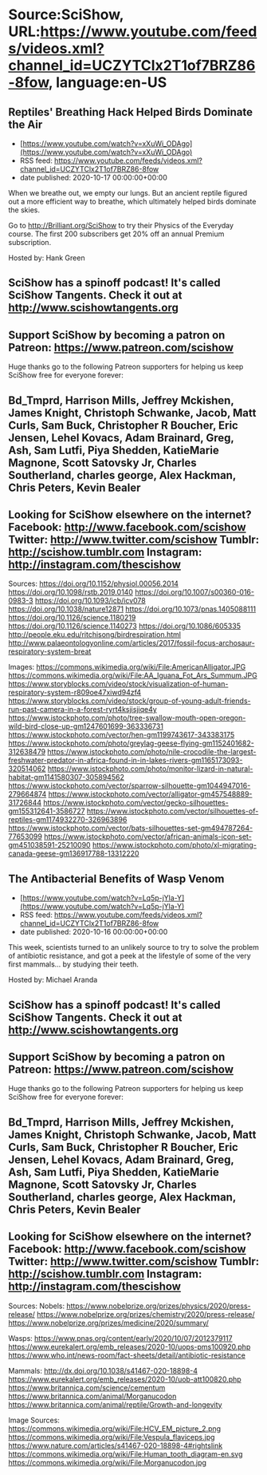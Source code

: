 # Source:SciShow, URL:https://www.youtube.com/feeds/videos.xml?channel_id=UCZYTClx2T1of7BRZ86-8fow, language:en-US

## Reptiles' Breathing Hack Helped Birds Dominate the Air
 - [https://www.youtube.com/watch?v=xXuWi_ODAgo](https://www.youtube.com/watch?v=xXuWi_ODAgo)
 - RSS feed: https://www.youtube.com/feeds/videos.xml?channel_id=UCZYTClx2T1of7BRZ86-8fow
 - date published: 2020-10-17 00:00:00+00:00

When we breathe out, we empty our lungs. But an ancient reptile figured out a more efficient way to breathe, which ultimately helped birds dominate the skies.

Go to http://Brilliant.org/SciShow to try their Physics of the Everyday course. The first 200 subscribers get 20% off an annual Premium subscription.

Hosted by: Hank Green

SciShow has a spinoff podcast! It's called SciShow Tangents. Check it out at http://www.scishowtangents.org
----------
Support SciShow by becoming a patron on Patreon: https://www.patreon.com/scishow
----------
Huge thanks go to the following Patreon supporters for helping us keep SciShow free for everyone forever:

Bd_Tmprd, Harrison Mills, Jeffrey Mckishen, James Knight, Christoph Schwanke, Jacob, Matt Curls, Sam Buck, Christopher R Boucher, Eric Jensen, Lehel Kovacs, Adam Brainard, Greg, Ash, Sam Lutfi, Piya Shedden, KatieMarie Magnone, Scott Satovsky Jr, Charles Southerland, charles george, Alex Hackman, Chris Peters, Kevin Bealer
----------
Looking for SciShow elsewhere on the internet?
Facebook: http://www.facebook.com/scishow
Twitter: http://www.twitter.com/scishow
Tumblr: http://scishow.tumblr.com
Instagram: http://instagram.com/thescishow
----------
Sources:
https://doi.org/10.1152/physiol.00056.2014
https://doi.org/10.1098/rstb.2019.0140
https://doi.org/10.1007/s00360-016-0983-3
https://doi.org/10.1093/icb/icv078
https://doi.org/10.1038/nature12871
https://doi.org/10.1073/pnas.1405088111 
https://doi.org/10.1126/science.1180219
https://doi.org/10.1126/science.1140273
https://doi.org/10.1086/605335
http://people.eku.edu/ritchisong/birdrespiration.html
http://www.palaeontologyonline.com/articles/2017/fossil-focus-archosaur-respiratory-system-breat

Images:
https://commons.wikimedia.org/wiki/File:AmericanAlligator.JPG
https://commons.wikimedia.org/wiki/File:AA_Iguana_Fot_Ars_Summum.JPG
https://www.storyblocks.com/video/stock/visualization-of-human-respiratory-system-r809oe47xiwd94zf4
https://www.storyblocks.com/video/stock/group-of-young-adult-friends-run-past-camera-in-a-forest-ryrt4ksjisjiqe4y
https://www.istockphoto.com/photo/tree-swallow-mouth-open-oregon-wild-bird-close-up-gm1247601699-363336731
https://www.istockphoto.com/vector/hen-gm1199743617-343383175
https://www.istockphoto.com/photo/greylag-geese-flying-gm1152401682-312638479
https://www.istockphoto.com/photo/nile-crocodile-the-largest-freshwater-predator-in-africa-found-in-in-lakes-rivers-gm1165173093-320514062
https://www.istockphoto.com/photo/monitor-lizard-in-natural-habitat-gm1141580307-305894562
https://www.istockphoto.com/vector/sparrow-silhouette-gm1044947016-279664874
https://www.istockphoto.com/vector/alligator-gm457548889-31726844
https://www.istockphoto.com/vector/gecko-silhouettes-gm155312641-3586727
https://www.istockphoto.com/vector/silhouettes-of-reptiles-gm1174932270-326963896
https://www.istockphoto.com/vector/bats-silhouettes-set-gm494787264-77653099
https://www.istockphoto.com/vector/african-animals-icon-set-gm451038591-25210090
https://www.istockphoto.com/photo/xl-migrating-canada-geese-gm136917788-13312220

## The Antibacterial Benefits of Wasp Venom
 - [https://www.youtube.com/watch?v=Lq5p-jYla-Y](https://www.youtube.com/watch?v=Lq5p-jYla-Y)
 - RSS feed: https://www.youtube.com/feeds/videos.xml?channel_id=UCZYTClx2T1of7BRZ86-8fow
 - date published: 2020-10-16 00:00:00+00:00

This week, scientists turned to an unlikely source to try to solve the problem of antibiotic resistance, and got a peek at the lifestyle of some of the very first mammals... by studying their teeth.

Hosted by: Michael Aranda

SciShow has a spinoff podcast! It's called SciShow Tangents. Check it out at http://www.scishowtangents.org
----------
Support SciShow by becoming a patron on Patreon: https://www.patreon.com/scishow
----------
Huge thanks go to the following Patreon supporters for helping us keep SciShow free for everyone forever:

Bd_Tmprd, Harrison Mills, Jeffrey Mckishen, James Knight, Christoph Schwanke, Jacob, Matt Curls, Sam Buck, Christopher R Boucher, Eric Jensen, Lehel Kovacs, Adam Brainard, Greg, Ash, Sam Lutfi, Piya Shedden, KatieMarie Magnone, Scott Satovsky Jr, Charles Southerland, charles george, Alex Hackman, Chris Peters, Kevin Bealer
----------
Looking for SciShow elsewhere on the internet?
Facebook: http://www.facebook.com/scishow
Twitter: http://www.twitter.com/scishow
Tumblr: http://scishow.tumblr.com
Instagram: http://instagram.com/thescishow
----------
Sources:
Nobels:
https://www.nobelprize.org/prizes/physics/2020/press-release/
https://www.nobelprize.org/prizes/chemistry/2020/press-release/
https://www.nobelprize.org/prizes/medicine/2020/summary/

Wasps:
https://www.pnas.org/content/early/2020/10/07/2012379117
https://www.eurekalert.org/emb_releases/2020-10/uops-pms100920.php
https://www.who.int/news-room/fact-sheets/detail/antibiotic-resistance

Mammals:
http://dx.doi.org/10.1038/s41467-020-18898-4 
https://www.eurekalert.org/emb_releases/2020-10/uob-att100820.php
https://www.britannica.com/science/cementum
https://www.britannica.com/animal/Morganucodon
https://www.britannica.com/animal/reptile/Growth-and-longevity

Image Sources:
https://commons.wikimedia.org/wiki/File:HCV_EM_picture_2.png
https://commons.wikimedia.org/wiki/File:Vespula_flaviceps.jpg
https://www.nature.com/articles/s41467-020-18898-4#rightslink
https://commons.wikimedia.org/wiki/File:Human_tooth_diagram-en.svg
https://commons.wikimedia.org/wiki/File:Morganucodon.jpg

